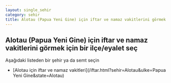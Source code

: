 ```yaml
---
layout: single_sehir
category: sehir
title: Alotau (Papua Yeni Gine) için iftar ve namaz vakitlerini görmek için bir ilçe/eyalet seç
---
```



## Alotau (Papua Yeni Gine) için iftar ve namaz vakitlerini görmek için bir ilçe/eyalet seç

Aşağıdaki listeden bir şehir ya da semt seçin


* [Alotau için iftar ve namaz vakitleri](/iftar.html?sehir=Alotau&ulke=Papua Yeni Gine&state=Alotau)
